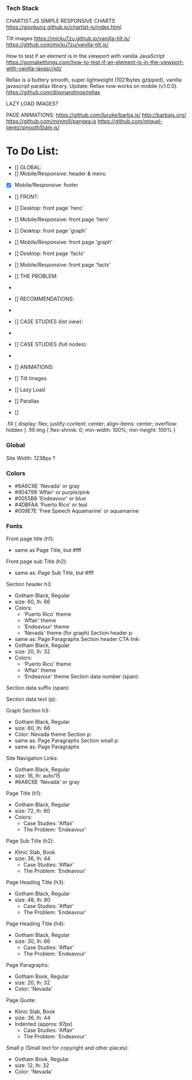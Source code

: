 ### Tech Stack
CHARTIST.JS SIMPLE RESPONSIVE CHARTS
https://gionkunz.github.io/chartist-js/index.html

Tilt images
https://micku7zu.github.io/vanilla-tilt.js/
https://github.com/micku7zu/vanilla-tilt.js/

How to test if an element is in the viewport with vanilla JavaScript
https://gomakethings.com/how-to-test-if-an-element-is-in-the-viewport-with-vanilla-javascript/

Rellax is a buttery smooth, super lightweight (1021bytes gzipped), vanilla javascript parallax library. Update: Rellax now works on mobile (v1.0.0).
https://github.com/dixonandmoe/rellax

LAZY LOAD IMAGES?

PAGE ANIMATIONS:
https://github.com/luruke/barba.js/ http://barbajs.org/
https://github.com/minimill/pangea.js
https://github.com/miguel-perez/smoothState.js/



# To Do List:
- [] GLOBAL:
- [] Mobile/Responsive: header & menu
- [x] Mobile/Responsive: footer

- [] FRONT:
- [] Desktop: front page 'hero'
- [] Mobile/Responsive: front page 'hero'
- [] Desktop: front page 'graph'
- [] Mobile/Responsive: front page 'graph'
- [] Desktop: front page 'facts'
- [] Mobile/Responsive: front page 'facts'

- [] THE PROBLEM:
- 

- [] RECOMMENDATIONS:
- 

- [] CASE STUDIES (list view):
- 

- [] CASE STUDIES (full nodes):
- 

- [] ANIMATIONS:
- [] Tilt Images
- [] Lazy Load
- [] Parallax
- []

.fill {
    display: flex;
    justify-content: center;
    align-items: center;
    overflow: hidden
}
.fill img {
    flex-shrink: 0;
    min-width: 100%;
    min-height: 100%
}







### Global
Site Width: 1238px ?


### Colors
- #6A6C6E 'Nevada' or gray
- #904799 'Affair' or purple/pink
- #0055B8 'Endeavour' or blue
- #4DBFAA 'Puerto Rico' or teal
- #009E7E 'Free Speech Aquamarine' or aquamarine

### Fonts

Front page title (h1):
- same as Page Title, but #fff

Front page sub Title (h2):
- same as: Page Sub Title, but #fff


Section header h3:
- Gotham Black, Regular
- size: 60, lh: 66
- Colors:
  - 'Puerto Rico' theme
  - 'Affair' theme
  - 'Endeavour' theme
  - 'Nevada' theme (for graph)
Section header p:
- same as: Page Paragraphs
Section header CTA link:
- Gotham Black, Regular
- size: 20, lh: 32
- Colors:
  - 'Puerto Rico' theme
  - 'Affair' theme
  - 'Endeavour' theme
Section data number (span):

Section data suffix (span):

Section data text (p):



Graph Section h3:
- Gotham Black, Regular
- size: 60, lh: 66
- Color: Nevada theme
Section p:
- same as: Page Paragraphs
Section small p:
- same as: Page Paragraphs

Site Navigation Links: 
- Gotham Black, Regular
- size: 16, lh: auto/15
- #6A6C6E 'Nevada' or gray

Page Title (h1):
- Gotham Black, Regular
- size: 72, lh: 80
- Colors:
  - Case Studies: 'Affair'
  - The Problem: 'Endeavour'

Page Sub Title (h2):
- Klinic Slab, Book
- size: 36, lh: 44
  - Case Studies: 'Affair'
  - The Problem: 'Endeavour'

Page Heading Title (h3):
- Gotham Black, Regular
- size: 48, lh: 80
  - Case Studies: 'Affair'
  - The Problem: 'Endeavour'

Page Heading Title (h4):
- Gotham Black, Regular
- size: 30, lh: 66
  - Case Studies: 'Affair'
  - The Problem: 'Endeavour'

Page Paragraphs:
- Gotham Book, Regular
- size: 20, lh: 32
- Color: 'Nevada'

Page Quote:
- Klinic Slab, Book
- size: 36, lh: 44
- Indented (approx: 97px)
  - Case Studies: 'Affair'
  - The Problem: 'Endeavour'

Small p (Small text for copyright and other places):
- Gotham Book, Regular
- size: 12, lh: 32
- Color: 'Nevada'